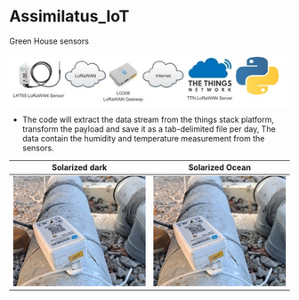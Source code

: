 # Assimilatus_IoT
Green House sensors



<img align="center" alt="LoRaWAN" src="pics\LoRawan.jpg" />


* The code will extract the data stream from the things stack platform, transform the payload and save it as a tab-delimited file per day, The data contain the humidity and temperature measurement from the 
sensors. 





Solarized dark             |  Solarized Ocean
:-------------------------:|:-------------------------:
<img src="pics\sens.jpg" />  |  <img src="pics\sens.jpg" />
